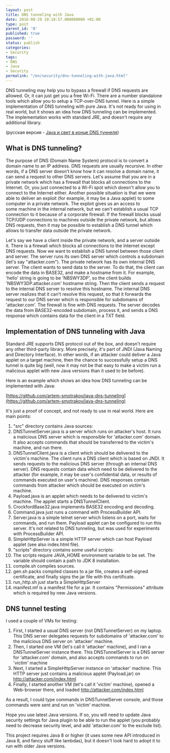 ```yaml
---
layout: post
title: DNS tunneling with Java
date: 2016-08-29 19:18:57.000000000 +01:00
type: post
parent_id: '0'
published: true
password: ''
status: publish
categories:
- Security
tags:
- DNS
- Java
- Security
permalink: "/en/security/dns-tunneling-with-java.html"
---
```

DNS tunneling may help you to bypass a firewall if DNS requests are allowed. Or, it can just get you a free Wi-Fi. There are a number&nbsp;standalone tools which allow you to setup a TCP-over-DNS tunnel.&nbsp;Here is a simple implementation of DNS tunneling with pure Java. It's not ready for using in real world, but it shows an idea how DNS tunneling can be implemented. The implementation works with standard JRE, and doesn't require any additional library.

(русская версия -&nbsp;[Java и свет в конце DNS туннеля](http://blog.gypsyengineer.com/fun-ru/dns-tunneling-with-java-ru.html))

## What is DNS tunneling?

The purpose of DNS (Domain Name System) protocol is to convert a domain name to an IP address. DNS requests&nbsp;are usually recursive. In other words, if a DNS server doesn’t know how it can resolve&nbsp;a domain name, it can&nbsp;send a request to other DNS servers. Let's assume that you are in a private network which has&nbsp;a firewall that blocks all connections to the Internet. Or, you just connected to a&nbsp;Wi-Fi spot&nbsp;which doesn't allow you to connect to the Internet either. Another possible situation is that we&nbsp;were able to deliver an exploit (for example, it may be a Java applet) to some computer in a private network. The exploit gives us an access to some&nbsp;machine in the internal network, but we can't establish a usual TCP connection to it because of a corporate firewall. If the&nbsp;firewall blocks usual TCP/UDP connections to machines outside the private network, but allows DNS requests, then it may be possible to establish a DNS tunnel which allows to transfer data outside the private network.

Let's say we have a client inside the private network, and a server outside it. There is a firewall which blocks all connections to the Internet except DNS requests. Now we want to establish a DNS tunnel between those client and server. The server runs its own DNS server which controls a subdomain (let's say "attacker.com"). The private network has its own internal DNS server. The client wants to send data to the server. To do that,&nbsp;the client can encode the data in BASE32, and make a hostname from it. For example, 'hello' string is going to be 'NBSWY3DP', so the client builds 'NBSWY3DP.attacker.com' hostname string. Then the client&nbsp;sends a request to the internal&nbsp;DNS server to resolve this hostname. The internal DNS server&nbsp;realizes that it can't resolve this request, so that it forwards the request to our DNS server which is responsible for subdomains of 'attacker.com'. The firewall is fine with&nbsp;DNS requests. The server decodes the data from BASE32-encoded subdomain, process it, and sends a DNS response which contains data for the client in a TXT field.

## Implementation of DNS tunneling with Java

Standard JRE supports DNS protocol out of the box, and doesn't require any other third-party library. More precisely, it's part of JNDI (Java Naming and Directory Interface). In other words, if an attacker could deliver a Java applet on a target machine, then the chance&nbsp;to successfully setup&nbsp;a DNS tunnel is quite big (well, now it may not be that easy to make a victim run a malicious applet with new Java versions than it used to be before).

Here is an example which shows an idea how DNS tunneling can be implemented with Java:

[https://github.com/artem-smotrakov/java-dns-tunneling](https://github.com/artem-smotrakov/java-dns-tunneling)

It's just a proof of concept, and not ready to use in real world.&nbsp;Here are main points:

1. "src" directory contains Java sources:
  1. DNSTunnelServer.java is a server which runs&nbsp;on attacker's host. It runs a malicious DNS server which is responsible for&nbsp;'attacker.com' domain. It also accepts commands that should be transferred to the victim's machine, and run there.
  2. DNSTunnelClient.java is a client which should be delivered to the victim's machine. The client runs a DNS client which is based on JNDI. It sends requests to the malicious&nbsp;DNS server (through an internal DNS server). DNS requests contain data which need to be delivered to the attacker (for example, it may be user's confidential data, or results of commands executed on user's machine). DNS responses contain commands from attacker which should be executed on victim's machine.
  3. Payload.java is an applet which needs to be delivered to victim's machine. The applet starts a&nbsp;DNSTunnelClient.
  4. CrockfordBase32.java implements BASE32 encoding and decoding.
  5. Command.java&nbsp;just&nbsp;runs a command with ProcessBuilder API.
  6. Server.java is a simple telnet server which listens on a port, waits for commands, and run them. Payload applet can be configured to run this server. It's not related to DNS tunneling, but was used for experiments with ProcessBuilder API.
  7. SimpleHttpServer is a simple HTTP server which can host Payload applet (see also index.html file).
2. "scripts" directory contains some useful scripts:
  1. The scripts require JAVA\_HOME environment variable to be set. The variable should contain a path to JDK 8 installation.
  2. compile.sh compiles sources.
  3. gen.sh packs&nbsp;compiled classes to a jar file, creates a self-signed certificate, and finally signs the jar file with this certificate.
  4. run\_http.sh just starts a&nbsp;SimpleHttpServer
3. manifest.mf is a manifest file for a jar. It contains "Permissions" attribute which is required by new Java versions.

## DNS tunnel testing

I used a couple of VMs for testing:

1. First, I started a usual DNS server&nbsp;(not&nbsp;DNSTunnelServer) on my laptop. This DNS server delegates requests for subdomains of 'attacker.com' to the malicious DNS server on 'attacker' machine.
2. Then, I started one VM (let's call it 'attacker' machine), and I ran a DNSTunnelServer instance there. This DNSTunnelServer is a DNS server for 'attacker.com' domain, and also accepts commands to run on 'victim'&nbsp;machine
3. Next, I started&nbsp;a&nbsp;SimpleHttpServer instance on&nbsp;'attacker' machine. This HTTP server just&nbsp;contains&nbsp;a malicious applet (Payload.jar) on http://attacker.com/index.html
4. Finally, I started another VM (let's call it 'victim' machine), opened a Web-browser there, and loaded http://attacker.com/index.html

As a result, I could type&nbsp;commands in DNSTunnelServer console, and those commands were sent and run on 'victim' machine.

Hope you use latest Java versions. If so, you will need to update Java security settings for Java plugin to be able to run the applet (you probably need to decrease security level, and add 'attacker.com' to the exclude list).

This project requires Java 8 or higher (it uses some new API introduced in Java 8, and fancy stuff like lambdas), but it doesn't look hard to&nbsp;adopt it to run with older Java versions.

